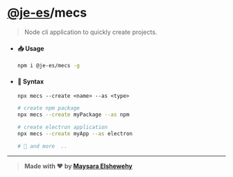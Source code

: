 # [@je-es](https://github.com/je-es)/mecs

> Node cli application to quickly create projects.

- #### 📥 Usage

    ```Bash
    npm i @je-es/mecs -g
    ```

- #### 🌟 Syntax

    ```
    npx mecs --create <name> --as <type>
    ```

    ```bash
    # create npm package
    npx mecs --create myPackage --as npm
    ```

    ```bash
    # create electron application
    npx mecs --create myApp --as electron
    ```

    ```bash
    # 🌟 and more  ..
    ```

---

> **Made with ❤ by [Maysara Elshewehy](https://github.com/Maysara-Elshewehy)**